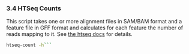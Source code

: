 ### 3.4 HTSeq Counts

This script takes one or more alignment files in SAM/BAM format and a feature
file in GFF format and calculates for each feature the number of reads mapping
to it. See [the htseq docs](http://htseq.readthedocs.io/en/master/count.html) for
details.
```bash  
htseq-count -h```
